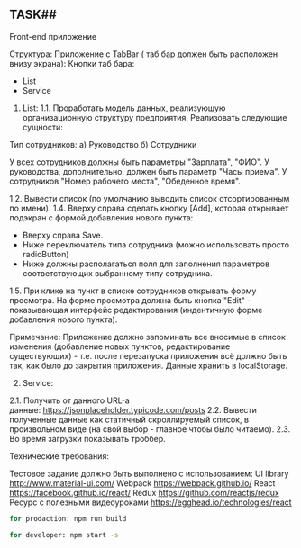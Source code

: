 
## TASK##

Front-end приложение

Структура:
Приложение с TabBar ( таб бар должен быть расположен  внизу экрана):
Кнопки таб бара:
- List
- Service

1. List:
1.1. Проработать модель данных, реализующую организационную структуру предприятия. Реализовать следующие сущности:

Тип сотрудников:
а) Руководство
б) Сотрудники

У всех сотрудников должны быть параметры "Зарплата", "ФИО".
У руководства, дополнительно, должен быть параметр "Часы приема".
У сотрудников "Номер рабочего места", "Обеденное время".

1.2. Вывести список (по умолчанию выводить список отсортированным по имени).
1.4. Вверху справа сделать кнопку [Add], которая открывает подэкран с формой добавления нового пункта: 

- Вверху справа Save.
- Ниже переключатель типа сотрудника (можно использовать просто radioButton)
- Ниже должны располагаться поля для заполнения параметров соответствующих выбранному типу сотрудника.

1.5. При клике на пункт в списке сотрудников открывать форму просмотра. На форме просмотра должна быть кнопка "Edit" - показывающая интерфейс редактирования (индентичную форме добавления нового пункта).
 
Примечание: 
Приложение должно запоминать все вносимые в список изменения (добавление новых пунктов, редактирование существующих) - т.е. после перезапуска приложения всё должно быть так, как было до закрытия приложения. Данные хранить в localStorage.


2. Service:

2.1. Получить от данного URL-а данные: https://jsonplaceholder.typicode.com/posts
2.2. Вывести полученные данные как статичный скроллируемый список, в произвольном виде (на свой выбор - главное чтобы было читаемо).
2.3. Во время загрузки показывать троббер.

Технические требования:

Тестовое задание должно быть выполнено c использованием:
 UI library http://www.material-ui.com/
Webpack https://webpack.github.io/
React https://facebook.github.io/react/
Redux https://github.com/reactjs/redux
Ресурс с полезными видеоуроками https://egghead.io/technologies/react




```sh
for prodaction: npm run build

for developer: npm start -s
```